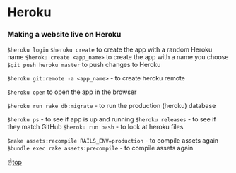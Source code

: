 # <a name="top">Heroku</a>

### Making a website live on Heroku

`$heroku login`
`$heroku create` to create the app with a random Heroku name
`$heroku create <app_name>` to create the app with a name you choose
`$git push heroku master` to push changes to Heroku

`$heroku git:remote -a <app_name>` - to create heroku remote

`$heroku open` to open the app in the browser

`$heroku run rake db:migrate` - to run the production (heroku) database

`$heroku ps` - to see if app is up and running
`$heroku releases` - to see if they match GitHub
`$heroku run bash` - to look at heroku files

`$rake assets:recompile RAILS_ENV=production` - to compile assets again
`$bundle exec rake assets:precompile` - to compile assets again

:point_up:[top](#top)
